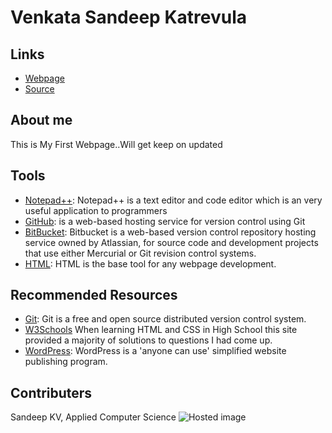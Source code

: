 # Venkata Sandeep Katrevula

## Links
- [Webpage](https://github.com/katrevula/aboutme)
- [Source](https://github.com/katrevula/aboutme)

## About me
This is My First Webpage..Will get keep on updated

## Tools
- [Notepad++](https://notepad-plus-plus.org/download/v7.6.2.html): Notepad++ is a text editor and code editor which is an very useful application to programmers 
- [GitHub](https://github.com/): is a web-based hosting service for version control using Git
- [BitBucket](https://bitbucket.org/product): Bitbucket is a web-based version control repository hosting service owned by Atlassian, for source code and development projects that use either Mercurial or Git revision control systems.
- [HTML](https://www.w3schools.com/html/ "w3school HTML Tutorial"): HTML is the base tool for any webpage development.

## Recommended Resources

- [Git](https://github.com/trending): Git is a free and open source distributed version control system.
- [W3Schools](https://www.w3schools.com/ "W3Schools HTML") When learning HTML and CSS in High School this site provided a majority of solutions to questions I had come up.
- [WordPress](https://wordpress.com/ "WordPress - homepage"): WordPress is a 'anyone can use' simplified website publishing program.

## Contributers
Sandeep KV, Applied Computer Science
![Hosted image](https://www.lamborghini.com/sites/it-en/files/DAM/it/models_gateway/blocks/special.png)

 


